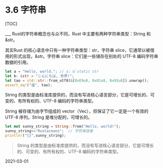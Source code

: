 
# 3.6 字符串
[TOC]

___ Rust的字符串概念也与众不同，Rust 中主要有两种字符串类型：String 和 &str。

其实Rust 的核心语言中只有一种字符串类型：str，字符串 slice，它通常以被借用的形式出现，&str。字符串 slice：它们是一些储存在别处的 UTF-8 编码字符串数据的引用。

```rust
let a = "Hello, world."; // a: &'static str 
let b: &str = "こんにちは, 世界!";
let tao = std::str::from_utf8(&[0xE9u8, 0x81u8, 0x93u8]).unwrap();
assert_eq!("道", tao);

```
String 的类型是由标准库提供的，而没有写进核心语言部分，它是可增长的、可变的、有所有权的、UTF-8 编码的字符串类型。

String 被存储为由字节组成的 vector（Vec<u8>），但保证了它一定是一个有效的 UTF-8 序列。String 是堆分配的，可增长的。

```rust
let mut sunny_string = String::from("Hello, world!");
sunny_string+="Rustaceans";  // 字符串连接
println!("{}",sunny_string);
```

> String 的类型是由标准库提供的，而没有写进核心语言部分，它是可增长的、可变的、有所有权的、UTF-8 编码的字符串类型。

2021-03-01
